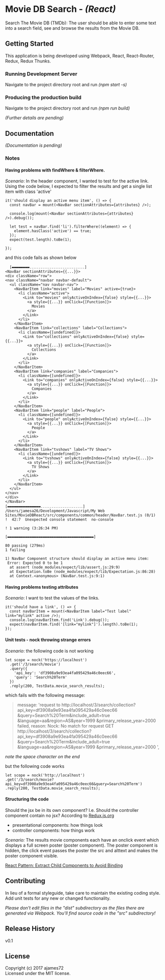 # Movie DB Search - _(React)_
Search The Movie DB (TMDb): The user should be able to enter some text into a search field, see and browse the results from the Movie DB.

## Getting Started

This application is being developed using Webpack, React, React-Router, Redux, Redux Thunks.

### Running Development Server

Navigate to the project directory root and run _(npm start -s)_

### Producing the production build

Navigate to the project directory root and run _(npm run build)_

_(Further details are pending)_

## Documentation

_(Documentation is pending)_

### Notes

#### Having problems with findWhere & filterWhere.

_Scenario_:
In the header component, I wanted to test for the active link.
Using the code below, I expected to filter the results and get a single list item with class 'active'

    it('should display an active menu item', () => {
      const navBar = mount(<NavBar sectionAttributes={attributes} />);

      console.log(mount(<NavBar sectionAttributes={attributes} />).debug());

      let test = navBar.find('li').filterWhere((element) => {
        element.hasClass('active') == true;
      });
      expect(test.length).toBe(1);

    });

and this code fails as shown below

      [▬▬▬▬▬▬▬▬․․․․․․․․․․․․․․․․․․․․․․․․․․․․․․]
    <NavBar sectionAttributes={{...}}>
    <div className="row">
    <nav className="navbar navbar-default">
      <ul className="nav navbar-nav">
        <NavBarItem link="movies" label="Movies" active={true}>
          <li className="active">
            <Link to="movies" onlyActiveOnIndex={false} style={{...}}>
              <a style={{...}} onClick={[Function]}>
                Movies
              </a>
            </Link>
          </li>
        </NavBarItem>
        <NavBarItem link="collections" label="Collections">
          <li className={[undefined]}>
            <Link to="collections" onlyActiveOnIndex={false} style={{...}}>
              <a style={{...}} onClick={[Function]}>
                Collections
              </a>
            </Link>
          </li>
        </NavBarItem>
        <NavBarItem link="companies" label="Companies">
          <li className={[undefined]}>
            <Link to="companies" onlyActiveOnIndex={false} style={{...}}>
              <a style={{...}} onClick={[Function]}>
                Companies
              </a>
            </Link>
          </li>
        </NavBarItem>
        <NavBarItem link="people" label="People">
          <li className={[undefined]}>
            <Link to="people" onlyActiveOnIndex={false} style={{...}}>
              <a style={{...}} onClick={[Function]}>
                People
              </a>
            </Link>
          </li>
        </NavBarItem>
        <NavBarItem link="tvshows" label="TV Shows">
          <li className={[undefined]}>
            <Link to="tvshows" onlyActiveOnIndex={false} style={{...}}>
              <a style={{...}} onClick={[Function]}>
                TV Shows
              </a>
            </Link>
          </li>
        </NavBarItem>
      </ul>
    </nav>
    </div>
    </NavBar>
    [▬▬▬▬▬▬▬▬▬▬▬▬▬▬▬․․․․․․․․․․․․․․․․․․․․․․․]
    /Users/jamesa26/Development/Javascript/My Web Sites/MovieDBReact/src/components/common/header/NavBar.test.js (0/1)
    !  42:7  Unexpected console statement  no-console

    ! 1 warning (3:26:34 PM)

    [▬▬▬▬▬▬▬▬▬▬▬▬▬▬▬▬▬▬▬▬▬▬▬▬▬▬▬▬▬▬▬▬▬▬▬▬▬▬▬]

    80 passing (279ms)
    1 failing

    1) NavBar Component structure should display an active menu item:
     Error: Expected 0 to be 1
      at assert (node_modules/expect/lib/assert.js:29:9)
      at Expectation.toBe (node_modules/expect/lib/Expectation.js:86:28)
      at Context.<anonymous> (NavBar.test.js:9:1)


#### Having problems testing attributes
_Scenario_: I want to test the values of the links.

    it('should have a link', () => {
      const navBarItem = mount(<NavBarItem label="Test label" link="mylink" active />);
      console.log(navBarItem.find('Link').debug());
      expect(navBarItem.find('[link="mylink"]').length).toBe(1);
    });


#### Unit tests - nock throwing strange errors
_Scenario_: the following code is not working

    let scope = nock('https://localhost')
      .get('/3/search/movie')
      .query({
        'api_key': 'df3908a9e93ea4fa095429a46c0eec66',
        'query': 'Search%20Term'
      })
      .reply(200, TestData.movie_search_results);

which fails with the following message:

> message: 'request to http://localhost/3/search/collection?api\_key=df3908a9e93ea4fa095429a46c0eec66
&query=Search%20Term&include_adult=true
&language=aa&region=AS&year=1999
&primary_release_year=2000 failed,
reason: Nock: No match for request GET http://localhost/3/search/collection?api_key=df3908a9e93ea4fa095429a46c0eec66
&query=Search%20Term&include_adult=true
&language=aa&region=AS&year=1999
&primary_release_year=2000 ',

*note the space character on the end*

but the following code works

    let scope = nock('http://localhost')
    .get('/3/search/movie?api_key=df3908a9e93ea4fa095429a46c0eec66&query=Search%20Term')
    .reply(200, TestData.movie_search_results);

#### Structuring the code

Should the jsx be in its own component? I.e. Should the controller component contain no jsx?
According to [Redux.js.org](Redux.js.org/docs/basics/UsageWithReact.html#presentational-and-container-components)

* presentational components: how things look
* controller components: how things work

_Scenario:_
The results movie components each have an onclick event which displays a full screen poster (poster component).
The poster component is hidden, the click event passes the poster the src and alttext and makes the poster component visible.

[React Pattern: Extract Child Components to Avoid Binding](https://medium.freecodecamp.org/react-pattern-extract-child-components-to-avoid-binding-e3ad8310725e)


## Contributing
In lieu of a formal styleguide, take care to maintain the existing coding style. Add unit tests for any new or changed functionality.

_Please don't edit files in the "dist" subdirectory as the files there are generated via Webpack. You'll find source code in the "src" subdirectory!_

## Release History
v0.1

## License
Copyright (c) 2017 ajames72  
Licensed under the MIT license.
